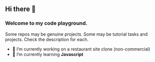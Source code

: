 ## Hi there 👋  
### Welcome to my code playground.  
Some repos may be genuine projects. Some may be tutorial tasks and projects. Check the description for each.  

- 🔭 I’m currently working on a restaurant site clone (non-commercial)
- 🌱 I’m currently learning **Javascript**

